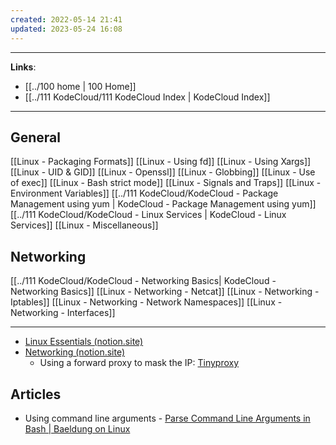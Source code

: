 ```yaml
---
created: 2022-05-14 21:41
updated: 2023-05-24 16:08
---
```

---
**Links**: 
- [[../100 home | 100 Home]]
- [[../111 KodeCloud/111 KodeCloud Index | KodeCloud Index]]

---
## General
[[Linux - Packaging Formats]]
[[Linux - Using fd]]
[[Linux - Using Xargs]]
[[Linux - UID & GID]]
[[Linux - Openssl]]
[[Linux - Globbing]]
[[Linux - Use of exec]]
[[Linux - Bash strict mode]]
[[Linux - Signals and Traps]]
[[Linux - Environment Variables]]
[[../111 KodeCloud/KodeCloud - Package Management using yum | KodeCloud - Package Management using yum]]
[[../111 KodeCloud/KodeCloud - Linux Services | KodeCloud - Linux Services]]
[[Linux - Miscellaneous]]

## Networking
[[../111 KodeCloud/KodeCloud - Networking Basics| KodeCloud - Networking Basics]]
[[Linux - Networking - Netcat]]
[[Linux - Networking - Iptables]]
[[Linux - Networking - Network Namespaces]]
[[Linux - Networking - Interfaces]]

---

- [Linux Essentials (notion.site)](https://sarthaknarayan.notion.site/Linux-Essentials-9cc9dc1d928a474fb6458b019a0d576e)
- [Networking (notion.site)](https://sarthaknarayan.notion.site/Networking-f2f75f5807624e99b08e0d4c821559b6)
	- Using a forward proxy to mask the IP: [Tinyproxy](http://tinyproxy.github.io/)

## Articles
- Using command line arguments - [Parse Command Line Arguments in Bash | Baeldung on Linux](https://www.baeldung.com/linux/bash-parse-command-line-arguments)